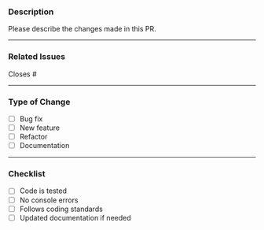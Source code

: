### Description

Please describe the changes made in this PR.

---

### Related Issues

Closes #

---

### Type of Change

- [ ] Bug fix
- [ ] New feature
- [ ] Refactor
- [ ] Documentation

---

### Checklist

- [ ] Code is tested
- [ ] No console errors
- [ ] Follows coding standards
- [ ] Updated documentation if needed
